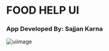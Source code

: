 # FOOD HELP UI

### App Developed By: Sajjan Karna

![uiimage](https://res.cloudinary.com/dvhdpzlkq/image/upload/v1665643000/ui_wfemo7.png)
